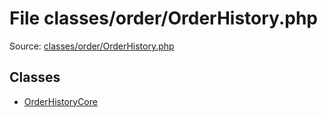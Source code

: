 File classes/order/OrderHistory.php
=========

Source: [classes/order/OrderHistory.php](https://github.com/PrestaShop/PrestaShop/blob/1.6.0.3/classes/order/OrderHistory.php)


Classes
-------

* [OrderHistoryCore](class.OrderHistoryCore.md)


